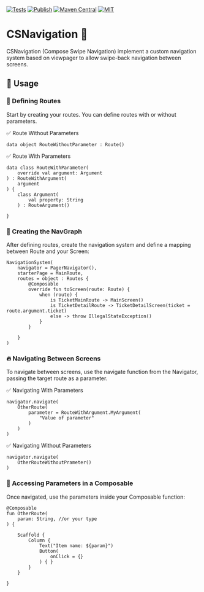 [![Tests](https://github.com/croccio/compose-swipe-navigation/actions/workflows/test.yml/badge.svg)](https://github.com/croccio/compose-swipe-navigation/actions/workflows/test.yml)
[![Publish](https://github.com/croccio/compose-swipe-navigation/actions/workflows/publish.yml/badge.svg)](https://github.com/croccio/compose-swipe-navigation/actions/workflows/publish.yml)
[![Maven Central](https://img.shields.io/maven-central/v/io.github.croccio.csnavigation/shared)](https://central.sonatype.com/search?q=io.github.croccio.csnavigation)
[![MIT](https://img.shields.io/github/license/croccio/compose-swipe-navigation)](https://github.com/croccio/compose-swipe-navigation/blob/main/LICENSE.txt)

# CSNavigation 🚀

CSNavigation (Compose Swipe Navigation) implement a custom navigation system based on viewpager to
allow swipe-back navigation between screens.

## 📌 Usage

### 🔹 Defining Routes

Start by creating your routes. You can define routes with or without parameters.

✅ Route Without Parameters

```
data object RouteWithoutParameter : Route()
```

✅ Route With Parameters

```
data class RouteWithParameter(
    override val argument: Argument
) : RouteWithArgument(
    argument
) {
    class Argument(
        val property: String
    ) : RouteArgument()

}
```

### 🔹 Creating the NavGraph

After defining routes, create the navigation system and define a mapping between Route and your
Screen:

```
NavigationSystem(
    navigator = PagerNavigator(),
    starterPage = MainRoute,
    routes = object : Routes {
        @Composable
        override fun toScreen(route: Route) {
            when (route) {
                is TicketMainRoute -> MainScreen()
                is TicketDetailRoute -> TicketDetailScreen(ticket = route.argument.ticket)
                else -> throw IllegalStateException()
            }
        }

    }
)
```

### 🔥 Navigating Between Screens

To navigate between screens, use the navigate function from the Navigator, passing the target route
as a parameter.

✅ Navigating With Parameters

```
navigator.navigate(
    OtherRoute(
        parameter = RouteWithArgument.MyArgument(
            "Value of parameter"
        )
    )
)
```

✅ Navigating Without Parameters

```
navigator.navigate(
    OtherRouteWithoutPrameter()
)
```

### 🎯 Accessing Parameters in a Composable

Once navigated, use the parameters inside your Composable function:

```
@Composable
fun OtherRoute(
    param: String, //or your type
) {

    Scaffold {
        Column {
            Text("Item name: ${param}")
            Button(
                onClick = {}
            ) { }
        }
    }

}
```